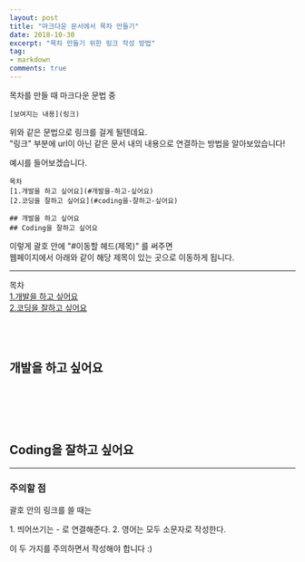 ```yaml
---
layout: post
title: "마크다운 문서에서 목차 만들기"
date: 2018-10-30
excerpt: "목차 만들기 위한 링크 작성 방법"
tag:
- markdown
comments: true
---
```

목차를 만들 때 마크다운 문법 중
~~~
[보여지는 내용](링크)
~~~
위와 같은 문법으로 링크를 걸게 될텐데요.  
"링크" 부분에 url이 아닌 같은 문서 내의 내용으로 연결하는 방법을 알아보았습니다!  

예시를 들어보겠습니다.

~~~
목차
[1.개발을 하고 싶어요](#개발을-하고-싶어요)
[2.코딩을 잘하고 싶어요](#coding을-잘하고-싶어요)

## 개발을 하고 싶어요
## Coding을 잘하고 싶어요
~~~

이렇게 괄호 안에 "#이동할 헤드(제목)" 를 써주면  
웹페이지에서 아래와 같이 해당 제목이 있는 곳으로 이동하게 됩니다.  

- - -

목차  
[1.개발을 하고 싶어요](#개발을-하고-싶어요)  
[2.코딩을 잘하고 싶어요](#coding을-잘하고-싶어요)
<br/><br/><br/><br/>

## 개발을 하고 싶어요
<br/><br/><br/><br/>

## Coding을 잘하고 싶어요

- - -

### 주의할 점
괄호 안의 링크를 쓸 때는

<hlr>1. 띄어쓰기는 - 로 연결해준다.</hlr>
<hlr>2. 영어는 모두 소문자로 작성한다.</hlr>

이 두 가지를 주의하면서 작성해야 합니다 :)
